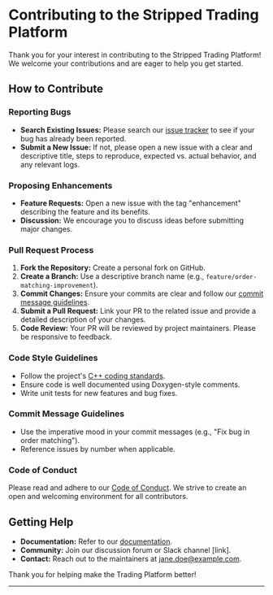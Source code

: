 # Contributing to the Stripped Trading Platform

<!-- @TODO: fix this contribution guide. -->

Thank you for your interest in contributing to the Stripped Trading Platform! We welcome your contributions and are eager to help you get started.

## How to Contribute

### Reporting Bugs

- **Search Existing Issues:** Please search our [issue tracker](https://github.com/yourusername/trading-platform/issues) to see if your bug has already been reported.
- **Submit a New Issue:** If not, please open a new issue with a clear and descriptive title, steps to reproduce, expected vs. actual behavior, and any relevant logs.

### Proposing Enhancements

- **Feature Requests:** Open a new issue with the tag "enhancement" describing the feature and its benefits.
- **Discussion:** We encourage you to discuss ideas before submitting major changes.

### Pull Request Process

1. **Fork the Repository:** Create a personal fork on GitHub.
2. **Create a Branch:** Use a descriptive branch name (e.g., `feature/order-matching-improvement`).
3. **Commit Changes:** Ensure your commits are clear and follow our [commit message guidelines](#commit-message-guidelines).
4. **Submit a Pull Request:** Link your PR to the related issue and provide a detailed description of your changes.
5. **Code Review:** Your PR will be reviewed by project maintainers. Please be responsive to feedback.

### Code Style Guidelines

- Follow the project's [C++ coding standards](https://google.github.io/styleguide/cppguide.html).
- Ensure code is well documented using Doxygen-style comments.
- Write unit tests for new features and bug fixes.

### Commit Message Guidelines

- Use the imperative mood in your commit messages (e.g., "Fix bug in order matching").
- Reference issues by number when applicable.

### Code of Conduct

Please read and adhere to our [Code of Conduct](CODE_OF_CONDUCT.md). We strive to create an open and welcoming environment for all contributors.

## Getting Help

- **Documentation:** Refer to our [documentation](docs/).
- **Community:** Join our discussion forum or Slack channel [link].
- **Contact:** Reach out to the maintainers at [jane.doe@example.com](mailto:jane.doe@example.com).

Thank you for helping make the Trading Platform better!

---
